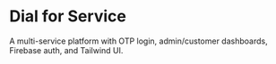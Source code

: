 # Dial for Service
A multi-service platform with OTP login, admin/customer dashboards, Firebase auth, and Tailwind UI.